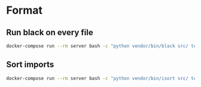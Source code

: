 # Format

## Run black on every file

```sh { name=format.black }
docker-compose run --rm server bash -c "python vendor/bin/black src/ test/ --exclude vendor/"
```

## Sort imports

```sh { name=format.isort }
docker-compose run --rm server bash -c "python vendor/bin/isort src/ test/ --skip vendor/ --skip src/models/__init__.py"
```